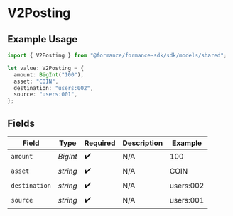 # V2Posting

## Example Usage

```typescript
import { V2Posting } from "@formance/formance-sdk/sdk/models/shared";

let value: V2Posting = {
  amount: BigInt("100"),
  asset: "COIN",
  destination: "users:002",
  source: "users:001",
};
```

## Fields

| Field              | Type               | Required           | Description        | Example            |
| ------------------ | ------------------ | ------------------ | ------------------ | ------------------ |
| `amount`           | *BigInt*           | :heavy_check_mark: | N/A                | 100                |
| `asset`            | *string*           | :heavy_check_mark: | N/A                | COIN               |
| `destination`      | *string*           | :heavy_check_mark: | N/A                | users:002          |
| `source`           | *string*           | :heavy_check_mark: | N/A                | users:001          |
